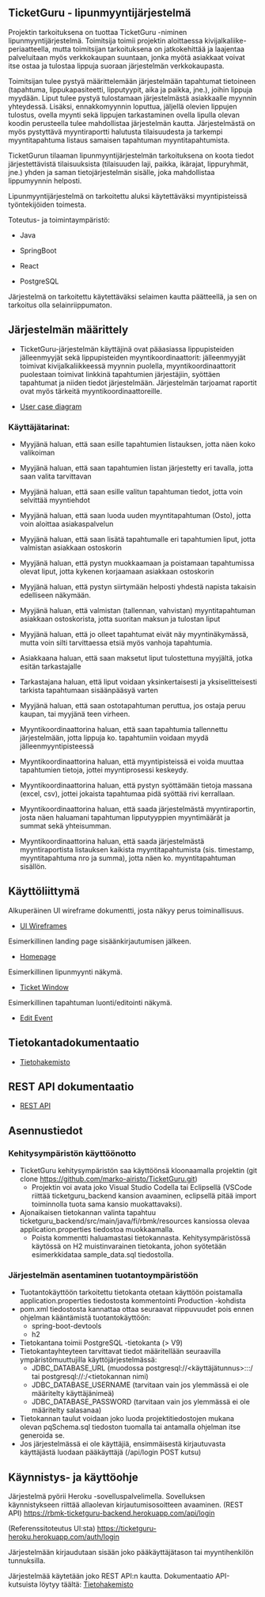 ## TicketGuru - lipunmyyntijärjestelmä

Projektin tarkoituksena on tuottaa TicketGuru -niminen lipunmyyntijärjestelmä. Toimitsija toimii projektin aloittaessa kivijalkaliike-periaatteella, mutta toimitsijan tarkoituksena on jatkokehittää ja laajentaa palveluitaan myös verkkokaupan suuntaan, jonka myötä asiakkaat voivat itse ostaa ja tulostaa lippuja suoraan järjestelmän verkkokaupasta.

Toimitsijan tulee pystyä määrittelemään järjestelmään tapahtumat tietoineen (tapahtuma, lippukapasiteetti, lipputyypit, aika ja paikka, jne.), joihin lippuja myydään. Liput tulee pystyä tulostamaan järjestelmästä asiakkaalle myynnin yhteydessä. Lisäksi, ennakkomyynnin loputtua, jäljellä olevien lippujen tulostus, ovella myynti sekä lippujen tarkastaminen ovella lipulla olevan koodin perusteella tulee mahdollistaa järjestelmän kautta. Järjestelmästä on myös pystyttävä myyntiraportti halutusta tilaisuudesta ja tarkempi myyntitapahtuma listaus samaisen tapahtuman myyntitapahtumista.

TicketGurun tilaaman lipunmyyntijärjestelmän tarkoituksena on koota tiedot järjestettävistä tilaisuuksista (tilaisuuden laji, paikka, ikärajat, lippuryhmät, jne.) yhden ja saman tietojärjestelmän sisälle, joka mahdollistaa lippumyynnin helposti.

Lipunmyyntijärjestelmä on tarkoitettu aluksi käytettäväksi myyntipisteissä työntekijöiden toimesta.

Toteutus- ja toimintaympäristö:

- Java

- SpringBoot

- React

- PostgreSQL

Järjestelmä on tarkoitettu käytettäväksi selaimen kautta päätteellä, ja sen on tarkoitus olla selainriippumaton.

## Järjestelmän määrittely

- TicketGuru-järjestelmän käyttäjinä ovat pääasiassa lippupisteiden jälleenmyyjät sekä lippupisteiden myyntikoordinaattorit: jälleenmyyjät toimivat kivijalkaliikkeessä myynnin puolella, myyntikoordinaattorit puolestaan toimivat linkkinä tapahtumien järjestäjiin, syöttäen tapahtumat ja niiden tiedot järjestelmään. Järjestelmän tarjoamat raportit ovat myös tärkeitä myyntikoordinaattoreille.

* [User case diagram](https://github.com/marko-airisto/TicketGuru/blob/master/Usercase_RBMK_05022020.pdf)

### Käyttäjätarinat:

- Myyjänä haluan, että saan esille tapahtumien listauksen, jotta näen koko valikoiman

- Myyjänä haluan, että saan tapahtumien listan järjestetty eri tavalla, jotta saan valita tarvittavan

- Myyjänä haluan, että saan esille valitun tapahtuman tiedot, jotta voin selvittää myyntiehdot

- Myyjänä haluan, että saan luoda uuden myyntitapahtuman (Osto), jotta voin aloittaa asiakaspalvelun

- Myyjänä haluan, että saan lisätä tapahtumalle eri tapahtumien liput, jotta valmistan asiakkaan ostoskorin

- Myyjänä haluan, että pystyn muokkaamaan ja poistamaan tapahtumissa olevat liput, jotta kykenen korjaamaan asiakkaan ostoskorin

- Myyjänä haluan, että pystyn siirtymään helposti yhdestä napista takaisin edelliseen näkymään.

- Myyjänä haluan, että valmistan (tallennan, vahvistan) myyntitapahtuman asiakkaan ostoskorista, jotta suoritan maksun ja tulostan liput

- Myyjänä haluan, että jo olleet tapahtumat eivät näy myyntinäkymässä, mutta voin silti tarvittaessa etsiä myös vanhoja tapahtumia.

- Asiakkaana haluan, että saan maksetut liput tulostettuna myyjältä, jotka esitän tarkastajalle

- Tarkastajana haluan, että liput voidaan yksinkertaisesti ja yksiselitteisesti tarkista tapahtumaan sisäänpääsyä varten

- Myyjänä haluan, että saan ostotapahtuman peruttua, jos ostaja peruu kaupan, tai myyjänä teen virheen.

- Myyntikoordinaattorina haluan, että saan tapahtumia tallennettu järjestelmään, jotta lippuja ko. tapahtumiin voidaan myydä jälleenmyyntipisteessä

- Myyntikoordinaattorina haluan, että myyntipisteissä ei voida muuttaa tapahtumien tietoja, jottei myyntiprosessi keskeydy.

- Myyntikoordinaattorina haluan, että pystyn syöttämään tietoja massana (excel, csv), jottei jokaista tapahtumaa pidä syöttää rivi kerrallaan.

- Myyntikoordinaattorina haluan, että saada järjestelmästä myyntiraportin, josta näen haluamani tapahtuman lipputyyppien myyntimäärät ja summat sekä yhteisumman.

- Myyntikoordinaattorina haluan, että saada järjestelmästä myyntiraportista listauksen kaikista myyntitapahtumista (sis. timestamp, myyntitapahtuma nro ja summa), jotta näen ko. myyntitapahtuman sisällön.

## Käyttöliittymä

Alkuperäinen UI wireframe dokumentti, josta näkyy perus toiminallisuus.

- [UI Wireframes](https://github.com/marko-airisto/TicketGuru/blob/master/TicketGuru_UI.pdf)

Esimerkillinen landing page sisäänkirjautumisen jälkeen.

- [Homepage](https://github.com/marko-airisto/TicketGuru/blob/master/documentation/images/Homepage.png)

Esimerkillinen lipunmyynti näkymä.

- [Ticket Window](https://github.com/marko-airisto/TicketGuru/blob/master/documentation/images/ChooseTicket.png)

Esimerkillinen tapahtuman luonti/editointi näkymä.

- [Edit Event](https://github.com/marko-airisto/TicketGuru/blob/master/documentation/images/EditTicket.png)

## Tietokantadokumentaatio

- [Tietohakemisto](https://github.com/marko-airisto/TicketGuru/blob/master/documentation/DB/README.md)

## REST API dokumentaatio

- [REST API](https://github.com/marko-airisto/TicketGuru/tree/master/documentation/API)

## Asennustiedot

### Kehitysympäristön käyttöönotto

-   TicketGuru kehitysympäristön saa käyttöönsä kloonaamalla projektin (git clone https://github.com/marko-airisto/TicketGuru.git)
    -   Projektin voi avata joko Visual Studio Codella tai Eclipsellä (VSCode riittää ticketguru_backend kansion avaaminen, eclipsellä pitää import toiminnolla tuota sama kansio muokattavaksi).
-   Ajonaikaisen tietokannan valinta tapahtuu ticketguru_backend/src/main/java/fi/rbmk/resources kansiossa olevaa application.properties tiedostoa muokkaamalla.
    -   Poista kommentti haluamastasi tietokannasta. Kehitysympäristössä käytössä on H2 muistinvarainen tietokanta, johon syötetään esimerkkidataa sample_data.sql tiedostolla.

### Järjestelmän asentaminen tuotantoympäristöön

-   Tuotantokäyttöön tarkoitettu tietokanta otetaan käyttöön poistamalla application.properties tiedostosta kommentointi Production -kohdista
-   pom.xml tiedostosta kannattaa ottaa seuraavat riippuvuudet pois ennen ohjelman kääntämistä tuotantokäyttöön:
    -   spring-boot-devtools
    -   h2
-   Tietokantana toimii PostgreSQL -tietokanta (> V9)
-   Tietokantayhteyteen tarvittavat tiedot määritellään seuraavilla ympäristömuuttujilla käyttöjärjestelmässä:
    -   JDBC_DATABASE_URL   (muodossa postgresql://<käyttäjätunnus>:<salasana>:<yhteysosoite>:<portti>/<tietokannan nimi> tai postgresql://<yhteysosoite>:<portti>/<tietokannan nimi)
    -   JDBC_DATABASE_USERNAME (tarvitaan vain jos ylemmässä ei ole määritelty käyttäjänimeä)
    -   JDBC_DATABASE_PASSWORD (tarvitaan vain jos ylemmässä ei ole määritelty salasanaa)
-   Tietokannan taulut voidaan joko luoda projektitiedostojen mukana olevan pqSchema.sql tiedoston tuomalla tai antamalla ohjelman itse generoida se.
-   Jos järjestelmässä ei ole käyttäjiä, ensimmäisestä kirjautuvasta käyttäjästä luodaan pääkäyttäjä (/api/login POST kutsu)

## Käynnistys- ja käyttöohje

Järjestelmä pyörii Heroku -sovelluspalvelimella.
Sovelluksen käynnistykseen riittää allaolevan kirjautumisosoitteen avaaminen.
(REST API)
https://rbmk-ticketguru-backend.herokuapp.com/api/login
  
(Referenssitoteutus UI:sta)
https://ticketguru-heroku.herokuapp.com/auth/login
  
Järjestelmään kirjaudutaan sisään joko pääkäyttäjätason tai myyntihenkilön tunnuksilla.

Järjestelmää käytetään joko REST API:n kautta. Dokumentaatio API-kutsuista löytyy täältä: [Tietohakemisto](https://github.com/marko-airisto/TicketGuru/blob/master/documentation/DB/README.md)
